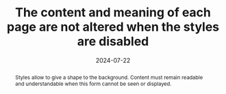 ---
title: The content and meaning of each page are not altered when the styles are disabled
abstract: Styles allow to give a shape to the background. Content must remain readable and understandable when this form cannot be seen or displayed.
categories:
  - Presentation
agrege: O4178-E058
opquast: 4 178
indiceebook: "58"
description: Renewal no. 058
before: "057"
weight: "058"
after: "059"
actif: "1"
layout: rules
date: 2024-07-22
tags:
  - accessibility
  - Usability
  - Readability
objectif:
  - Allow reader content to be understood if reader/reader software does not apply style sheets embedded in the digital book or if access mode is not visual.
  - Improve accessibility of content to readers with disabilities.
Meo:
  - "We will ensure that content in HTML files (i. e. Structure tags&nbsp;: h1, h2, p, and semantics&nbsp;: em, strong…), to present them in the same order and with the same sense with or without CSS formatting."
Controle:
  - Use ACE to check the logical structure of the content ("Structures" tab of the ACE report).
  - Make sure content stays readable, e.g. in the case of a transparent HTML image whose readability depends on the background color applied with the background-color property
epubcheck: null
ace: null
humancheck: true
ReadiumGoToolkit: null
Source:
  - Opquast
Referentiel:
  - "[Web Content Accessibility Guidelines (WCAG) 1.3.2 Meaningful Sequence (Level A)](https://www.w3.org/TR/WCAG22/#meaningful-sequence)"
steps:
  - design
  - Crafting
---
